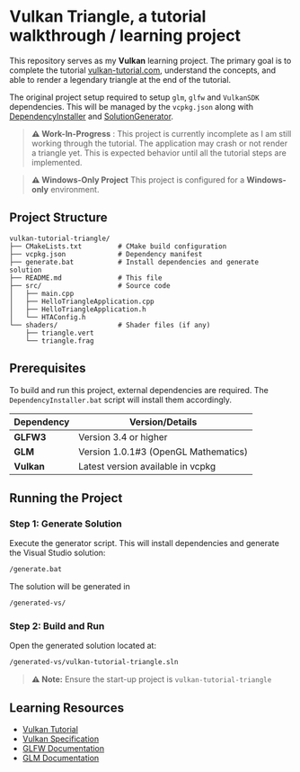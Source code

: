 # Vulkan Triangle, a tutorial walkthrough / learning project

This repository serves as my **Vulkan** learning project. The primary goal is to complete the tutorial [vulkan-tutorial.com](https://vulkan-tutorial.com/Drawing_a_triangle), understand the concepts, and able to render a legendary triangle at the end of the tutorial.

The original project setup required to setup `glm`, `glfw` and `VulkanSDK` dependencies. 
This will be managed by the `vcpkg.json` along with [DependencyInstaller](https://github.com/hchia93/hchia93/blob/main/DependencyInstaller.bat-EN-README.md) and [SolutionGenerator](https://github.com/hchia93/hchia93/blob/main/VisualStudioSolutionGenerator.bat-EN-README.md).


> **⚠️ Work-In-Progress** :
> This project is currently incomplete as I am still working through the tutorial. The application may crash or not render a triangle yet. This is expected behavior until all the tutorial steps are implemented.


> **⚠️ Windows-Only Project**
> This project is configured for a **Windows-only** environment.

## Project Structure

```
vulkan-tutorial-triangle/
├── CMakeLists.txt         # CMake build configuration
├── vcpkg.json             # Dependency manifest
├── generate.bat           # Install dependencies and generate solution
├── README.md              # This file
├── src/                   # Source code
│   ├── main.cpp
│   ├── HelloTriangleApplication.cpp
│   ├── HelloTriangleApplication.h
│   └── HTAConfig.h
└── shaders/               # Shader files (if any)
    ├── triangle.vert
    └── triangle.frag
```

## Prerequisites

To build and run this project, external dependencies are required. The `DependencyInstaller.bat` script will install them accordingly.

| Dependency             | Version/Details                                     |
| ---------------------- | --------------------------------------------------- |
| **GLFW3**              | Version 3.4 or higher                               |
| **GLM**                | Version 1.0.1#3 (OpenGL Mathematics)                |
| **Vulkan**             | Latest version available in vcpkg                   |


## Running the Project

### Step 1: Generate Solution

Execute the generator script. This will install dependencies and generate the Visual Studio solution:

```cmd
/generate.bat
```

The solution will be generated in 
```cmd
/generated-vs/
```

### Step 2: Build and Run

Open the generated solution located at:
```cmd
/generated-vs/vulkan-tutorial-triangle.sln
```

> **⚠️ Note:** Ensure the start-up project is `vulkan-tutorial-triangle`


## Learning Resources

- [Vulkan Tutorial](https://vulkan-tutorial.com/)
- [Vulkan Specification](https://www.khronos.org/registry/vulkan/)
- [GLFW Documentation](https://www.glfw.org/documentation.html)
- [GLM Documentation](https://github.com/g-truc/glm)
